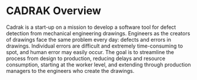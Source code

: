 # CADRAK Overview
Cadrak is a start-up on a mission to develop a software tool for defect detection from mechanical engineering drawings. Engineers as the creators of drawings face the same problem every day: defects and errors in drawings. Individual errors are difficult and extremely time-consuming to spot, and human error may easily occur. The goal is to streamline the process from design to production, reducing delays and resource consumption, starting at the worker level, and extending through production managers to the engineers who create the drawings.
